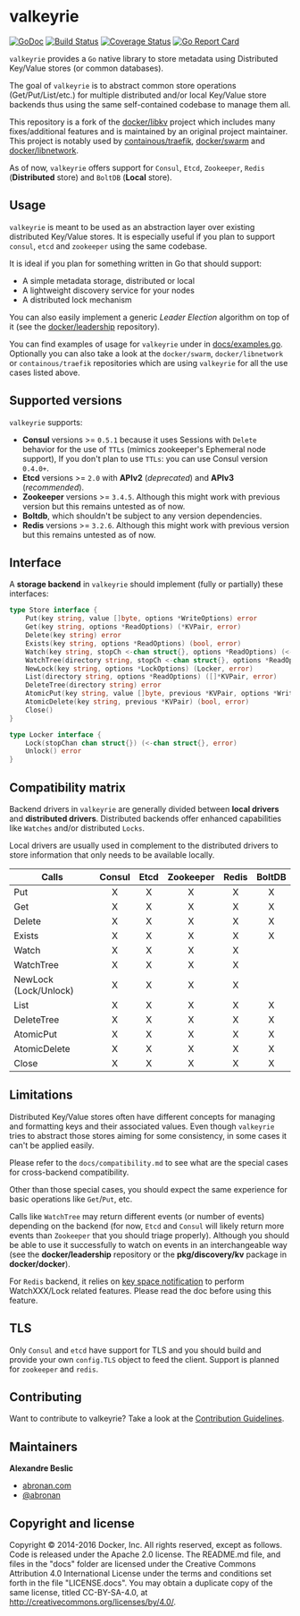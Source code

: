 # valkeyrie

[![GoDoc](https://godoc.org/github.com/abronan/valkeyrie?status.png)](https://godoc.org/github.com/abronan/valkeyrie)
[![Build Status](https://travis-ci.org/abronan/valkeyrie.svg?branch=master)](https://travis-ci.org/abronan/valkeyrie)
[![Coverage Status](https://coveralls.io/repos/abronan/valkeyrie/badge.svg)](https://coveralls.io/r/abronan/valkeyrie)
[![Go Report Card](https://goreportcard.com/badge/github.com/abronan/valkeyrie)](https://goreportcard.com/report/github.com/abronan/valkeyrie)

`valkeyrie` provides a `Go` native library to store metadata using Distributed Key/Value stores (or common databases).

The goal of `valkeyrie` is to abstract common store operations (Get/Put/List/etc.) for multiple distributed and/or local Key/Value store backends thus using the same self-contained codebase to manage them all.

This repository is a fork of the [docker/libkv](https://github.com/docker/libkv) project which includes many fixes/additional features and is maintained by an original project maintainer. This project is notably used by [containous/traefik](https://github.com/containous/traefik), [docker/swarm](https://github.com/docker/swarm) and [docker/libnetwork](https://github.com/docker/libnetwork).

As of now, `valkeyrie` offers support for `Consul`, `Etcd`, `Zookeeper`, `Redis` (**Distributed** store) and `BoltDB` (**Local** store).

## Usage

`valkeyrie` is meant to be used as an abstraction layer over existing distributed Key/Value stores. It is especially useful if you plan to support `consul`, `etcd` and `zookeeper` using the same codebase.

It is ideal if you plan for something written in Go that should support:

- A simple metadata storage, distributed or local
- A lightweight discovery service for your nodes
- A distributed lock mechanism

You can also easily implement a generic *Leader Election* algorithm on top of it (see the [docker/leadership](https://github.com/docker/leadership) repository).

You can find examples of usage for `valkeyrie` under in [docs/examples.go](https://github.com/abronan/valkeyrie/blob/master/docs/examples.md). Optionally you can also take a look at the `docker/swarm`, `docker/libnetwork` or `containous/traefik` repositories which are using `valkeyrie` for all the use cases listed above.

## Supported versions

`valkeyrie` supports:
- **Consul** versions >= `0.5.1` because it uses Sessions with `Delete` behavior for the use of `TTLs` (mimics zookeeper's Ephemeral node support), If you don't plan to use `TTLs`: you can use Consul version `0.4.0+`.
- **Etcd** versions >= `2.0` with **APIv2** (*deprecated*) and **APIv3** (*recommended*).
- **Zookeeper** versions >= `3.4.5`. Although this might work with previous version but this remains untested as of now.
- **Boltdb**, which shouldn't be subject to any version dependencies.
- **Redis** versions >= `3.2.6`. Although this might work with previous version but this remains untested as of now.

## Interface

A **storage backend** in `valkeyrie` should implement (fully or partially) these interfaces:

```go
type Store interface {
	Put(key string, value []byte, options *WriteOptions) error
	Get(key string, options *ReadOptions) (*KVPair, error)
	Delete(key string) error
	Exists(key string, options *ReadOptions) (bool, error)
	Watch(key string, stopCh <-chan struct{}, options *ReadOptions) (<-chan *KVPair, error)
	WatchTree(directory string, stopCh <-chan struct{}, options *ReadOptions) (<-chan []*KVPair, error)
	NewLock(key string, options *LockOptions) (Locker, error)
	List(directory string, options *ReadOptions) ([]*KVPair, error)
	DeleteTree(directory string) error
	AtomicPut(key string, value []byte, previous *KVPair, options *WriteOptions) (bool, *KVPair, error)
	AtomicDelete(key string, previous *KVPair) (bool, error)
	Close()
}

type Locker interface {
	Lock(stopChan chan struct{}) (<-chan struct{}, error)
	Unlock() error
}
```

## Compatibility matrix

Backend drivers in `valkeyrie` are generally divided between **local drivers** and **distributed drivers**. Distributed backends offer enhanced capabilities like `Watches` and/or distributed `Locks`.

Local drivers are usually used in complement to the distributed drivers to store information that only needs to be available locally.

| Calls                 |   Consul   |  Etcd  |  Zookeeper  |    Redis   |  BoltDB  |
|-----------------------|:----------:|:------:|:-----------:|:----------:|:--------:|
| Put                   |     X      |   X    |      X      |      X     |    X     |
| Get                   |     X      |   X    |      X      |      X     |    X     |
| Delete                |     X      |   X    |      X      |      X     |    X     |
| Exists                |     X      |   X    |      X      |      X     |    X     |
| Watch                 |     X      |   X    |      X      |      X     |          |
| WatchTree             |     X      |   X    |      X      |      X     |          |
| NewLock (Lock/Unlock) |     X      |   X    |      X      |      X     |          |
| List                  |     X      |   X    |      X      |      X     |    X     |
| DeleteTree            |     X      |   X    |      X      |      X     |    X     |
| AtomicPut             |     X      |   X    |      X      |      X     |    X     |
| AtomicDelete          |     X      |   X    |      X      |      X     |    X     |
| Close                 |     X      |   X    |      X      |      X     |    X     |

## Limitations

Distributed Key/Value stores often have different concepts for managing and formatting keys and their associated values. Even though `valkeyrie` tries to abstract those stores aiming for some consistency, in some cases it can't be applied easily.

Please refer to the `docs/compatibility.md` to see what are the special cases for cross-backend compatibility.

Other than those special cases, you should expect the same experience for basic operations like `Get`/`Put`, etc.

Calls like `WatchTree` may return different events (or number of events) depending on the backend (for now, `Etcd` and `Consul` will likely return more events than `Zookeeper` that you should triage properly). Although you should be able to use it successfully to watch on events in an interchangeable way (see the **docker/leadership** repository or the **pkg/discovery/kv** package in **docker/docker**).

For `Redis` backend, it relies on [key space notification](https://redis.io/topics/notifications) to perform WatchXXX/Lock related features. Please read the doc before using this feature.

## TLS

Only `Consul` and `etcd` have support for TLS and you should build and provide your own `config.TLS` object to feed the client. Support is planned for `zookeeper` and `redis`.

## Contributing

Want to contribute to valkeyrie? Take a look at the [Contribution Guidelines](https://github.com/abronan/valkeyrie/blob/master/CONTRIBUTING.md).

## Maintainers

**Alexandre Beslic**

- [abronan.com](https://abronan.com)
- [@abronan](https://twitter.com/abronan)

## Copyright and license

Copyright © 2014-2016 Docker, Inc. All rights reserved, except as follows. Code is released under the Apache 2.0 license. The README.md file, and files in the "docs" folder are licensed under the Creative Commons Attribution 4.0 International License under the terms and conditions set forth in the file "LICENSE.docs". You may obtain a duplicate copy of the same license, titled CC-BY-SA-4.0, at http://creativecommons.org/licenses/by/4.0/.

